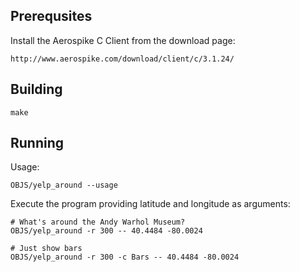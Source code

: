 
Prerequsites
----------------------------------------------------------------

Install the Aerospike C Client from the download page:

    http://www.aerospike.com/download/client/c/3.1.24/


Building
----------------------------------------------------------------

    make
    

Running
----------------------------------------------------------------

Usage:

    OBJS/yelp_around --usage

Execute the program providing latitude and longitude as arguments:

    # What's around the Andy Warhol Museum?
    OBJS/yelp_around -r 300 -- 40.4484 -80.0024

    # Just show bars
    OBJS/yelp_around -r 300 -c Bars -- 40.4484 -80.0024
